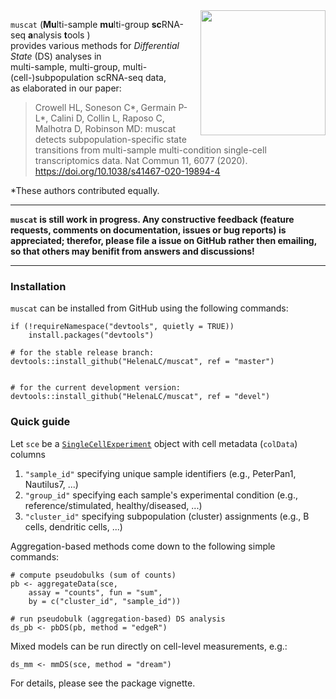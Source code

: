 <img src="inst/extdata/muscat.png" width="200" align="right"/> 

`muscat` (**Mu**lti-sample **mu**lti-group **sc**RNA-seq **a**nalysis **t**ools )  
provides various methods for *Differential State* (DS) analyses in  
multi-sample, multi-group, multi-(cell-)subpopulation scRNA-seq data,  
as elaborated in our paper:

> Crowell HL, Soneson C\*, Germain P-L\*,
Calini D, Collin L, Raposo C, Malhotra D, Robinson MD:
muscat detects subpopulation-specific state transitions from multi-sample multi-condition single-cell transcriptomics data. Nat Commun 11, 6077 (2020). https://doi.org/10.1038/s41467-020-19894-4


*These authors contributed equally.

***

**`muscat` is still work in progress. Any constructive feedback (feature requests, comments on documentation, issues or bug reports) is appreciated; therefor, please file a issue on GitHub rather then emailing, so that others may benifit from answers and discussions!**

***

### Installation

`muscat` can be installed from GitHub using the following commands:

```{r}
if (!requireNamespace("devtools", quietly = TRUE))
    install.packages("devtools")
    
# for the stable release branch:
devtools::install_github("HelenaLC/muscat", ref = "master")


# for the current development version:
devtools::install_github("HelenaLC/muscat", ref = "devel")
```

### Quick guide

Let `sce` be a [`SingleCellExperiment`](https://www.bioconductor.org/packages/SingleCellExperiment.html) object with cell metadata (`colData`) columns

1. `"sample_id"` specifying unique sample identifiers (e.g., PeterPan1, Nautilus7, ...)
2. `"group_id"` specifying each sample's experimental condition (e.g., reference/stimulated, healthy/diseased, ...)
3. `"cluster_id"` specifying subpopulation (cluster) assignments (e.g., B cells, dendritic cells, ...)

Aggregation-based methods come down to the following simple commands: 

```{r}
# compute pseudobulks (sum of counts)
pb <- aggregateData(sce, 
    assay = "counts", fun = "sum",
    by = c("cluster_id", "sample_id"))
    
# run pseudobulk (aggregation-based) DS analysis
ds_pb <- pbDS(pb, method = "edgeR")
```

Mixed models can be run directly on cell-level measurements, e.g.:

```{r}
ds_mm <- mmDS(sce, method = "dream")
```

For details, please see the package vignette.
